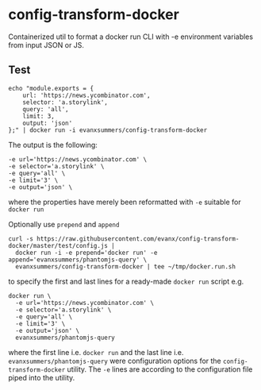 
# config-transform-docker

Containerized util to format a docker run CLI with -e environment variables from input JSON or JS.

## Test

```
echo "module.exports = {
    url: 'https://news.ycombinator.com',
    selector: 'a.storylink',
    query: 'all',
    limit: 3,
    output: 'json'
};" | docker run -i evanxsummers/config-transform-docker
```

The output is the following:
```
-e url='https://news.ycombinator.com' \
-e selector='a.storylink' \
-e query='all' \
-e limit='3' \
-e output='json' \
```
where the properties have merely been reformatted with `-e` suitable for `docker run`

Optionally use `prepend` and `append`
```
curl -s https://raw.githubusercontent.com/evanx/config-transform-docker/master/test/config.js |
  docker run -i -e prepend='docker run' -e append='evanxsummers/phantomjs-query' \
  evanxsummers/config-transform-docker | tee ~/tmp/docker.run.sh
```
to specify the first and last lines for a ready-made `docker run` script e.g.
```
docker run \
  -e url='https://news.ycombinator.com' \
  -e selector='a.storylink' \
  -e query='all' \
  -e limit='3' \
  -e output='json' \
  evanxsummers/phantomjs-query
```
where the first line i.e. `docker run` and the last line i.e. `evanxsummers/phantomjs-query` were configuration options for the `config-transform-docker` utility. The `-e` lines are according to the configuration file piped into the utility.
